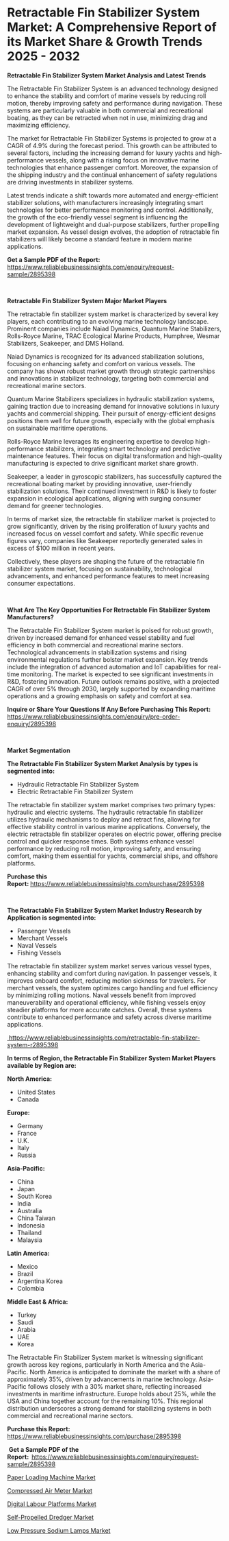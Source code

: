 <p><h1>Retractable Fin Stabilizer System Market: A Comprehensive Report of its Market Share & Growth Trends 2025 - 2032</h1></p><p><strong>Retractable Fin Stabilizer System Market Analysis and Latest Trends</strong></p>
<p><p>The Retractable Fin Stabilizer System is an advanced technology designed to enhance the stability and comfort of marine vessels by reducing roll motion, thereby improving safety and performance during navigation. These systems are particularly valuable in both commercial and recreational boating, as they can be retracted when not in use, minimizing drag and maximizing efficiency.</p><p>The market for Retractable Fin Stabilizer Systems is projected to grow at a CAGR of 4.9% during the forecast period. This growth can be attributed to several factors, including the increasing demand for luxury yachts and high-performance vessels, along with a rising focus on innovative marine technologies that enhance passenger comfort. Moreover, the expansion of the shipping industry and the continual enhancement of safety regulations are driving investments in stabilizer systems. </p><p>Latest trends indicate a shift towards more automated and energy-efficient stabilizer solutions, with manufacturers increasingly integrating smart technologies for better performance monitoring and control. Additionally, the growth of the eco-friendly vessel segment is influencing the development of lightweight and dual-purpose stabilizers, further propelling market expansion. As vessel design evolves, the adoption of retractable fin stabilizers will likely become a standard feature in modern marine applications.</p></p>
<p><strong>Get a Sample PDF of the Report:&nbsp;</strong> <a href="https://www.reliablebusinessinsights.com/enquiry/request-sample/2895398?utm_campaign=1091&utm_medium=2&utm_source=Github&utm_content=ia&utm_term=15032025&utm_id=retractable-fin-stabilizer-system">https://www.reliablebusinessinsights.com/enquiry/request-sample/2895398</a></p>
<p>&nbsp;</p>
<p><strong>Retractable Fin Stabilizer System Major Market Players</strong></p>
<p><p>The retractable fin stabilizer system market is characterized by several key players, each contributing to an evolving marine technology landscape. Prominent companies include Naiad Dynamics, Quantum Marine Stabilizers, Rolls-Royce Marine, TRAC Ecological Marine Products, Humphree, Wesmar Stabilizers, Seakeeper, and DMS Holland.</p><p>Naiad Dynamics is recognized for its advanced stabilization solutions, focusing on enhancing safety and comfort on various vessels. The company has shown robust market growth through strategic partnerships and innovations in stabilizer technology, targeting both commercial and recreational marine sectors.</p><p>Quantum Marine Stabilizers specializes in hydraulic stabilization systems, gaining traction due to increasing demand for innovative solutions in luxury yachts and commercial shipping. Their pursuit of energy-efficient designs positions them well for future growth, especially with the global emphasis on sustainable maritime operations.</p><p>Rolls-Royce Marine leverages its engineering expertise to develop high-performance stabilizers, integrating smart technology and predictive maintenance features. Their focus on digital transformation and high-quality manufacturing is expected to drive significant market share growth.</p><p>Seakeeper, a leader in gyroscopic stabilizers, has successfully captured the recreational boating market by providing innovative, user-friendly stabilization solutions. Their continued investment in R&D is likely to foster expansion in ecological applications, aligning with surging consumer demand for greener technologies.</p><p>In terms of market size, the retractable fin stabilizer market is projected to grow significantly, driven by the rising proliferation of luxury yachts and increased focus on vessel comfort and safety. While specific revenue figures vary, companies like Seakeeper reportedly generated sales in excess of $100 million in recent years.</p><p>Collectively, these players are shaping the future of the retractable fin stabilizer system market, focusing on sustainability, technological advancements, and enhanced performance features to meet increasing consumer expectations.</p></p>
<p>&nbsp;</p>
<p><strong>What Are The Key Opportunities For Retractable Fin Stabilizer System Manufacturers?</strong></p>
<p><p>The Retractable Fin Stabilizer System market is poised for robust growth, driven by increased demand for enhanced vessel stability and fuel efficiency in both commercial and recreational marine sectors. Technological advancements in stabilization systems and rising environmental regulations further bolster market expansion. Key trends include the integration of advanced automation and IoT capabilities for real-time monitoring. The market is expected to see significant investments in R&D, fostering innovation. Future outlook remains positive, with a projected CAGR of over 5% through 2030, largely supported by expanding maritime operations and a growing emphasis on safety and comfort at sea.</p></p>
<p><strong>Inquire or Share Your Questions If Any Before Purchasing This Report:</strong> <a href="https://www.reliablebusinessinsights.com/enquiry/pre-order-enquiry/2895398?utm_campaign=1091&utm_medium=2&utm_source=Github&utm_content=ia&utm_term=15032025&utm_id=retractable-fin-stabilizer-system">https://www.reliablebusinessinsights.com/enquiry/pre-order-enquiry/2895398</a></p>
<p>&nbsp;</p>
<p><strong>Market Segmentation</strong></p>
<p><strong>The Retractable Fin Stabilizer System Market Analysis by types is segmented into:</strong></p>
<p><ul><li>Hydraulic Retractable Fin Stabilizer System</li><li>Electric Retractable Fin Stabilizer System</li></ul></p>
<p><p>The retractable fin stabilizer system market comprises two primary types: hydraulic and electric systems. The hydraulic retractable fin stabilizer utilizes hydraulic mechanisms to deploy and retract fins, allowing for effective stability control in various marine applications. Conversely, the electric retractable fin stabilizer operates on electric power, offering precise control and quicker response times. Both systems enhance vessel performance by reducing roll motion, improving safety, and ensuring comfort, making them essential for yachts, commercial ships, and offshore platforms.</p></p>
<p><strong>Purchase this Report:&nbsp;</strong><a href="https://www.reliablebusinessinsights.com/purchase/2895398?utm_campaign=1091&utm_medium=2&utm_source=Github&utm_content=ia&utm_term=15032025&utm_id=retractable-fin-stabilizer-system">https://www.reliablebusinessinsights.com/purchase/2895398</a></p>
<p>&nbsp;</p>
<p><strong>The Retractable Fin Stabilizer System Market Industry Research by Application is segmented into:</strong></p>
<p><ul><li>Passenger Vessels</li><li>Merchant Vessels</li><li>Naval Vessels</li><li>Fishing Vessels</li></ul></p>
<p><p>The retractable fin stabilizer system market serves various vessel types, enhancing stability and comfort during navigation. In passenger vessels, it improves onboard comfort, reducing motion sickness for travelers. For merchant vessels, the system optimizes cargo handling and fuel efficiency by minimizing rolling motions. Naval vessels benefit from improved maneuverability and operational efficiency, while fishing vessels enjoy steadier platforms for more accurate catches. Overall, these systems contribute to enhanced performance and safety across diverse maritime applications.</p></p>
<p><a href="https://www.reliablebusinessinsights.com/retractable-fin-stabilizer-system-r2895398?utm_campaign=1091&utm_medium=2&utm_source=Github&utm_content=ia&utm_term=15032025&utm_id=retractable-fin-stabilizer-system">&nbsp;https://www.reliablebusinessinsights.com/retractable-fin-stabilizer-system-r2895398</a></p>
<p><strong>In terms of Region, the Retractable Fin Stabilizer System Market Players available by Region are:</strong></p>
<p>
    <p> <strong> North America: </strong>
        <ul>
            <li>United States</li>
            <li>Canada</li>
        </ul>
        </p> 
    <p> <strong> Europe: </strong>
        <ul>
            <li>Germany</li>
            <li>France</li>
            <li>U.K.</li>
            <li>Italy</li>
            <li>Russia</li>
        </ul>
        </p> 
    <p> <strong> Asia-Pacific: </strong>
        <ul>
            <li>China</li>
            <li>Japan</li>
            <li>South Korea</li>
            <li>India</li>
            <li>Australia</li>
            <li>China Taiwan</li>
            <li>Indonesia</li>
            <li>Thailand</li>
            <li>Malaysia</li>
        </ul>
        </p> 
    <p> <strong> Latin America: </strong>
        <ul>
            <li>Mexico</li>
            <li>Brazil</li>
            <li>Argentina Korea</li>
            <li>Colombia</li>
        </ul>
        </p> 
    <p> <strong> Middle East & Africa: </strong>
        <ul>
            <li>Turkey</li>
            <li>Saudi</li>
            <li>Arabia</li>
            <li>UAE</li>
            <li>Korea</li>
        </ul>
    </p>
    </p>
<p><p>The Retractable Fin Stabilizer System market is witnessing significant growth across key regions, particularly in North America and the Asia-Pacific. North America is anticipated to dominate the market with a share of approximately 35%, driven by advancements in marine technology. Asia-Pacific follows closely with a 30% market share, reflecting increased investments in maritime infrastructure. Europe holds about 25%, while the USA and China together account for the remaining 10%. This regional distribution underscores a strong demand for stabilizing systems in both commercial and recreational marine sectors.</p></p>
<p><strong>Purchase this Report: </strong><a href="https://www.reliablebusinessinsights.com/purchase/2895398?utm_campaign=1091&utm_medium=2&utm_source=Github&utm_content=ia&utm_term=15032025&utm_id=retractable-fin-stabilizer-system">https://www.reliablebusinessinsights.com/purchase/2895398</a></p>
<p>&nbsp;<strong>Get a Sample PDF of the Report:&nbsp;&nbsp;</strong><a href="https://www.reliablebusinessinsights.com/enquiry/request-sample/2895398?utm_campaign=1091&utm_medium=2&utm_source=Github&utm_content=ia&utm_term=15032025&utm_id=retractable-fin-stabilizer-system">https://www.reliablebusinessinsights.com/enquiry/request-sample/2895398</a></p>
<p><strong></strong></p>
<p><p><a href="https://github.com/hurstsaqibyl/Market-Research-Report-List-1/blob/main/paper-loading-machine-market.md?utm_campaign=1091&utm_medium=2&utm_source=Github&utm_content=ia&utm_term=15032025&utm_id=retractable-fin-stabilizer-system">Paper Loading Machine Market</a></p><p><a href="https://github.com/altafvaraswj/Market-Research-Report-List-1/blob/main/compressed-air-meter-market.md?utm_campaign=1091&utm_medium=2&utm_source=Github&utm_content=ia&utm_term=15032025&utm_id=retractable-fin-stabilizer-system">Compressed Air Meter Market</a></p><p><a href="https://github.com/paullsiskec4/Market-Research-Report-List-1/blob/main/digital-labour-platforms-market.md?utm_campaign=1091&utm_medium=2&utm_source=Github&utm_content=ia&utm_term=15032025&utm_id=retractable-fin-stabilizer-system">Digital Labour Platforms Market</a></p><p><a href="https://github.com/sgroitrieu7f/Market-Research-Report-List-1/blob/main/self-propelled-dredger-market.md?utm_campaign=1091&utm_medium=2&utm_source=Github&utm_content=ia&utm_term=15032025&utm_id=retractable-fin-stabilizer-system">Self-Propelled Dredger Market</a></p><p><a href="https://github.com/roehrtizonov/Market-Research-Report-List-1/blob/main/low-pressure-sodium-lamps-market.md?utm_campaign=1091&utm_medium=2&utm_source=Github&utm_content=ia&utm_term=15032025&utm_id=retractable-fin-stabilizer-system">Low Pressure Sodium Lamps Market</a></p></p>